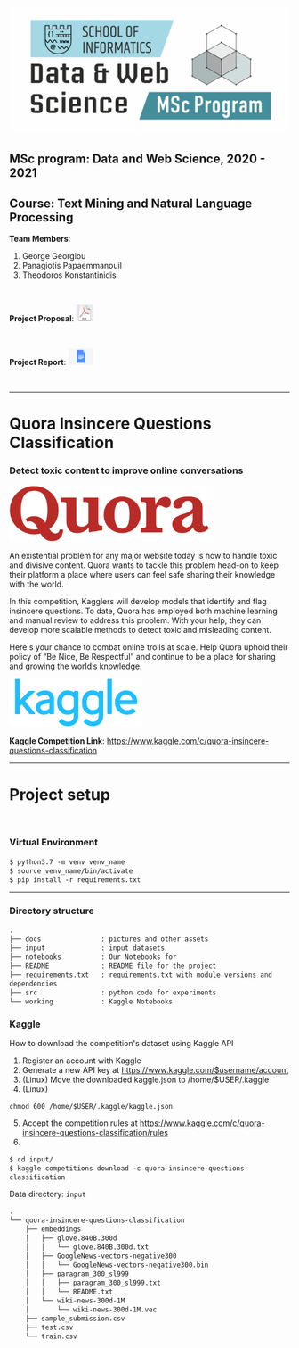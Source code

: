 <center>
<img src="docs/assets/dws-logo.png" heigh="30">
</center>

## MSc program​: Data and Web Science, 2020 - 2021  
## Course: ​Text Mining and Natural Language Processing

**Team Members​**:
1. George Georgiou   
2. Panagiotis Papaemmanouil   
3. Theodoros Konstantinidis   


<br>

**Project Proposal**: <a href="./docs/Project-Proposal.pdf" class="image fit"><img src="./docs/assets/pdf-logo.jpg" ondragstart="return false" height="30" width="30" alt=""></a>

<br>

**Project Report**: <a href="https://drive.google.com/file/d/1oQyURCcDll24ATgKNKdlzE3IytNXIQYR/view?usp=sharing" class="image fit"><img src="./docs/assets/doc-logo.png" ondragstart="return false" height="30" width="45" alt=""></a>

<br>

---

# Quora Insincere Questions Classification
### Detect toxic content to improve online conversations

<img src="docs/assets/quora-logo.png" height="100">

An existential problem for any major website today is how to handle toxic and divisive content. Quora wants to tackle this problem head-on to keep their platform a place where users can feel safe sharing their knowledge with the world.

In this competition, Kagglers will develop models that identify and flag insincere questions. To date, Quora has employed both machine learning and manual review to address this problem. With your help, they can develop more scalable methods to detect toxic and misleading content.

Here's your chance to combat online trolls at scale. Help Quora uphold their policy of “Be Nice, Be Respectful” and continue to be a place for sharing and growing the world’s knowledge.

<img src="docs/assets/kaggle-logo.png">    

**Kaggle Competition Link**: https://www.kaggle.com/c/quora-insincere-questions-classification


---

# Project setup

<br>

### Virtual Environment

```
$ python3.7 -m venv venv_name
$ source venv_name/bin/activate
$ pip install -r requirements.txt
```

---

### Directory structure

```
.
├── docs               : pictures and other assets
├── input              : input datasets
├── notebooks          : Our Notebooks for 
├── README             : README file for the project
├── requirements.txt   : requirements.txt with module versions and dependencies
├── src                : python code for experiments
└── working            : Kaggle Notebooks 
```
### Kaggle
How to download the competition's dataset using Kaggle API
1. Register an account with Kaggle
2. Generate a new API key at https://www.kaggle.com/$username/account
3. (Linux) Move the downloaded kaggle.json to /home/$USER/.kaggle
4. (Linux) 
```
chmod 600 /home/$USER/.kaggle/kaggle.json
```
5. Accept the competition rules at https://www.kaggle.com/c/quora-insincere-questions-classification/rules
6.
```
$ cd input/
$ kaggle competitions download -c quora-insincere-questions-classification
```

Data directory: `input`

```
.
└── quora-insincere-questions-classification
    ├── embeddings
    │   ├── glove.840B.300d
    │   │   └── glove.840B.300d.txt
    │   ├── GoogleNews-vectors-negative300
    │   │   └── GoogleNews-vectors-negative300.bin
    │   ├── paragram_300_sl999
    │   │   ├── paragram_300_sl999.txt
    │   │   └── README.txt
    │   └── wiki-news-300d-1M
    │       └── wiki-news-300d-1M.vec
    ├── sample_submission.csv
    ├── test.csv
    └── train.csv

```

